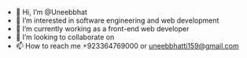 - 👋 Hi, I’m @Uneebbhat
- 👀 I’m interested in software engineering and web development
- 🌱 I’m currently working as a front-end web developer
- 💞️ I’m looking to collaborate on 
- 📫 How to reach me +923364769000 or uneebbhatti159@gmail.com

<!---
Uneebbhat/Uneebbhat is a ✨ special ✨ repository because its `README.md` (this file) appears on your GitHub profile.
You can click the Preview link to take a look at your changes.
--->
